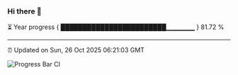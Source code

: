 ### Hi there 👋

⏳ Year progress { ████████████████████████▁▁▁▁▁▁ } 81.72 %

---

⏰ Updated on Sun, 26 Oct 2025 06:21:03 GMT

![Progress Bar CI](https://github.com/liununu/liununu/workflows/Progress%20Bar%20CI/badge.svg)
